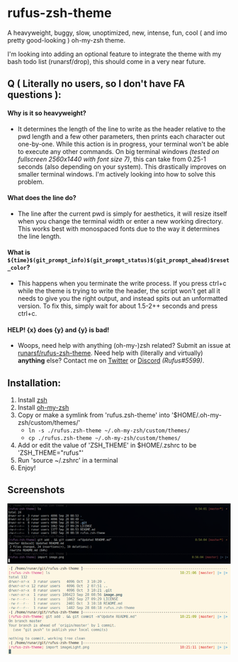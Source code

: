 # rufus-zsh-theme
A heavyweight, buggy, slow, unoptimized, new, intense, fun, cool ( and imo pretty good-looking ) oh-my-zsh theme.

I'm looking into adding an optional feature to integrate the theme with my bash todo list (runarsf/drop),
this should come in a very near future.

## Q ( Literally no users, so I don't have FA questions ):
#### Why is it so heavyweight?
* It determines the length of the line to write as the header relative to the pwd length and a few other parameters, then prints each character out one-by-one. While this action is in progress, your terminal won't be able to execute any other commands. On big terminal windows *(tested on fullscreen 2560x1440 with font size 7)*, this can take from 0.25-1 seconds (also depending on your system). This drastically improves on smaller terminal windows. I'm actively looking into how to solve this problem.
#### What does the line do?
* The line after the current pwd is simply for aesthetics, it will resize itself when you change the terminal width or enter a new working directory. This works best with monospaced fonts due to the way it determines the line length.
#### What is `${time}$(git_prompt_info)$(git_prompt_status)$(git_prompt_ahead)$reset_color`?
* This happens when you terminate the write process. If you press ctrl+c while the theme is trying to write the header, the script won't get all it needs to give you the right output, and instead spits out an unformatted version. To fix this, simply wait for about 1.5-2++ seconds and press ctrl+c.
#### HELP! {x} does {y} and {y} is bad!
* Woops, need help with anything (oh-my-)zsh related? Submit an issue at [runarsf/rufus-zsh-theme](https://github.com/runarsf/rufus-zsh-theme/issues/new). Need help with (literally and virtually) **anything** else? Contact me on [Twitter](https://twitter.com/Runar_SF) or [Discord](https://discord.me/shindeiru) *(Rufus#5599)*.

## Installation:
1. Install [zsh](https://en.wikipedia.org/wiki/Z_shell)
2. Install [oh-my-zsh](https://ohmyz.sh/)
3. Copy or make a symlink from 'rufus.zsh-theme' into '$HOME/.oh-my-zsh/custom/themes/'
	* `ln -s ./rufus.zsh-theme ~/.oh-my-zsh/custom/themes/`
	* `cp ./rufus.zsh-theme ~/.oh-my-zsh/custom/themes/`
4. Add or edit the value of 'ZSH_THEME' in $HOME/.zshrc to be 'ZSH_THEME="rufus"'
5. Run 'source ~/.zshrc' in a terminal
6. Enjoy!


## Screenshots
![terminalDark](image.png "theme: runarsf/dotfiles")
![terminalLight](imageLight.png "theme: solarized light")
